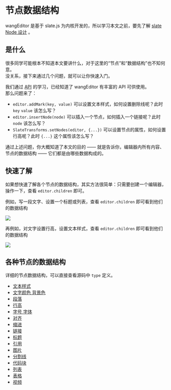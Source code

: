 # 节点数据结构

wangEditor 是基于 slate.js 为内核开发的，所以学习本文之前，要先了解 [slate Node 设计](https://docs.slatejs.org/concepts/02-nodes) 。

## 是什么

很多同学可能根本不知道本文要讲什么，对于这里的“节点”和“数据结构”也不知何意。<br>
没关系，接下来通过几个问题，就可以让你快速入门。

我们通过 [API](/v5/guide/API.html) 的学习，已经知道了 wangEditor 有丰富的 API 可供使用。<br>
那么问题来了：

- `editor.addMark(key, value)` 可以设置文本样式，如何设置删除线呢？此时 `key` `value` 该怎么写？
- `editor.insertNode(node)` 可以插入一个节点，如何插入一个链接呢？此时 `node` 该怎么写？
- `SlateTransforms.setNodes(editor, {...})` 可以设置节点的属性，如何设置行高呢？此时 `{...}` 这个属性该怎么写？

通过上述问题，你大概知道了本文的目的 —— 就是告诉你，编辑器内所有内容、节点的数据结构 —— 它们都是由哪些数据构成的。

## 快速了解

如果想快速了解各个节点的数据结构，其实方法很简单：只需要创建一个编辑器，操作一下，查看 `editor.children` 即可。

例如，写一段文字、设置一个标题或列表，查看 `editor.children` 即可看到他们的数据结构

![](/v5/image/数据结构-1.png)

再例如，对文字设置行高，设置文本样式，查看 `editor.children` 即可看到他们的数据结构

![](/v5/image/数据结构-2.png)

## 各种节点的数据结构

详细的节点数据结构，可以直接查看源码中 `type` 定义。

- [文本样式](https://github.com/wangeditor-team/we-2021/blob/main/packages/basic-modules/src/modules/text-style/custom-types.ts)
- [文字颜色 背景色](https://github.com/wangeditor-team/we-2021/blob/main/packages/basic-modules/src/modules/color/custom-types.ts)
- [段落](https://github.com/wangeditor-team/we-2021/blob/main/packages/basic-modules/src/modules/paragraph/custom-types.ts)
- [行高](https://github.com/wangeditor-team/we-2021/blob/main/packages/basic-modules/src/modules/line-height/custom-types.ts)
- [字号 字体](https://github.com/wangeditor-team/we-2021/blob/main/packages/basic-modules/src/modules/font-size-family/custom-types.ts)
- [对齐](https://github.com/wangeditor-team/we-2021/blob/main/packages/basic-modules/src/modules/justify/custom-types.ts)
- [缩进](https://github.com/wangeditor-team/we-2021/blob/main/packages/basic-modules/src/modules/indent/custom-types.ts)
- [链接](https://github.com/wangeditor-team/we-2021/blob/main/packages/basic-modules/src/modules/link/custom-types.ts)
- [标题](https://github.com/wangeditor-team/we-2021/blob/main/packages/basic-modules/src/modules/header/custom-types.ts)
- [引用](https://github.com/wangeditor-team/we-2021/blob/main/packages/basic-modules/src/modules/blockquote/custom-types.ts)
- [图片](https://github.com/wangeditor-team/we-2021/blob/main/packages/basic-modules/src/modules/image/custom-types.ts)
- [分割线](https://github.com/wangeditor-team/we-2021/blob/main/packages/basic-modules/src/modules/divider/custom-types.ts)
- [代码块](https://github.com/wangeditor-team/we-2021/blob/main/packages/basic-modules/src/modules/code-block/custom-types.ts)
- [列表](https://github.com/wangeditor-team/we-2021/blob/main/packages/list-module/src/module/custom-types.ts)
- [表格](https://github.com/wangeditor-team/we-2021/blob/main/packages/table-module/src/module/custom-types.ts)
- [视频](https://github.com/wangeditor-team/we-2021/blob/main/packages/video-module/src/module/custom-types.ts)
